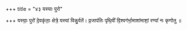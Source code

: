 +++
title = "४३ यस्याः पुरो"

+++
यस्याः॒ पुरो॑ दे॒वकृ॑ताः॒ क्षेत्रे॒ यस्या॑ विकु॒र्वते॑। प्र॒जाप॑तिः पृथि॒वीं वि॒श्वग॑र्भा॒माशा॑माशां॒ रण्यां॑ नः कृणोतु ॥